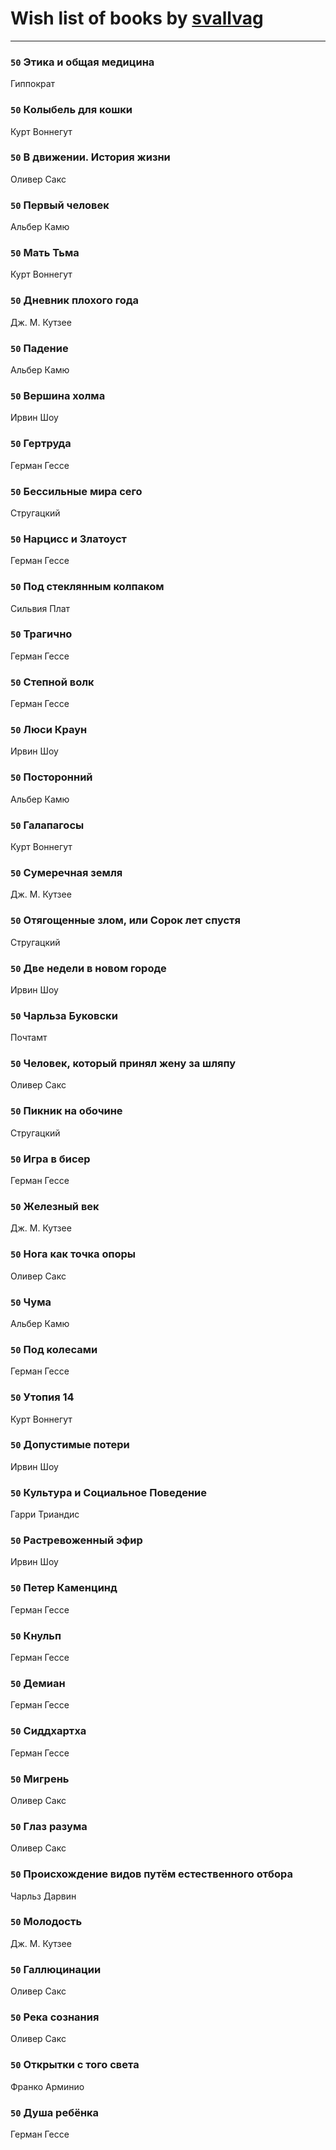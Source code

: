 # Wish list of books by [svallvag](http://vk.com/id553243325)
---

### `50` Этика и общая медицина
Гиппократ

### `50` Колыбель для кошки
Курт Воннегут

### `50` В движении. История жизни
Оливер Сакс

### `50` Первый человек
Альбер Камю

### `50` Мать Тьма
Курт Воннегут

### `50` Дневник плохого года
Дж. М. Кутзее

### `50` Падение
Альбер Камю

### `50` Вершина холма
Ирвин Шоу

### `50` Гертруда
Герман Гессе

### `50` Бессильные мира сего
Стругацкий

### `50` Нарцисс и Златоуст
Герман Гессе

### `50` Под стеклянным колпаком
Сильвия Плат

### `50` Трагично
Герман Гессе

### `50` Степной волк
Герман Гессе

### `50` Люси Краун
Ирвин Шоу

### `50` Посторонний
Альбер Камю

### `50` Галапагосы
Курт Воннегут

### `50` Сумеречная земля
Дж. М. Кутзее

### `50` Отягощенные злом, или Сорок лет спустя
Стругацкий

### `50` Две недели в новом городе
Ирвин Шоу

### `50` Чарльза Буковски
Почтамт

### `50` Человек, который принял жену за шляпу
Оливер Сакс

### `50` Пикник на обочине
Стругацкий

### `50` Игра в бисер
Герман Гессе

### `50` Железный век
Дж. М. Кутзее

### `50` Нога как точка опоры
Оливер Сакс

### `50` Чума
Альбер Камю

### `50` Под колесами
Герман Гессе

### `50` Утопия 14
Курт Воннегут

### `50` Допустимые потери
Ирвин Шоу

### `50` Культура и Социальное Поведение
Гарри Триандис

### `50` Растревоженный эфир
Ирвин Шоу

### `50` Петер Каменцинд
Герман Гессе

### `50` Кнульп
Герман Гессе

### `50` Демиан
Герман Гессе

### `50` Сиддхартха
Герман Гессе

### `50` Мигрень
Оливер Сакс

### `50` Глаз разума
Оливер Сакс

### `50` Происхождение видов путём естественного отбора
Чарльз Дарвин

### `50` Молодость
Дж. М. Кутзее

### `50` Галлюцинации
Оливер Сакс

### `50` Река сознания
Оливер Сакс

### `50` Открытки с того света
Франко Арминио

### `50` Душа ребёнка
Герман Гессе

